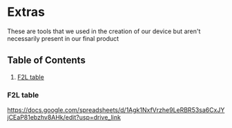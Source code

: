 # Extras
These are tools that we used in the creation of our device but aren't necessarily present in our final product

## Table of Contents
1. [F2L table](###F2L-table)

### F2L table
https://docs.google.com/spreadsheets/d/1Agk1NxfVrzhe9LeRBR53sa6CxJYjCEaP81ebzhv8AHk/edit?usp=drive_link
